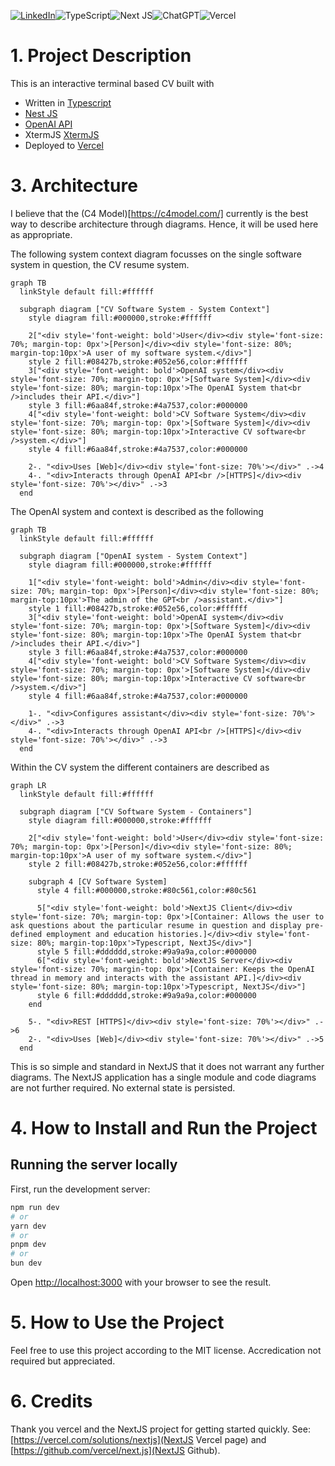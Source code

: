<a href='https://www.linkedin.com/in/alexander-knips-45794240/' target="_blank"><img alt='LinkedIn' src='https://img.shields.io/badge/Alexander_Knips-100000?style=for-the-badge&logo=LinkedIn&logoColor=white&labelColor=0077B5&color=0077B5'/></a>![TypeScript](https://img.shields.io/badge/typescript-%23007ACC.svg?style=for-the-badge&logo=typescript&logoColor=white)![Next JS](https://img.shields.io/badge/Next-black?style=for-the-badge&logo=next.js&logoColor=white)![ChatGPT](https://img.shields.io/badge/chatGPT-74aa9c?style=for-the-badge&logo=openai&logoColor=white)<a href='https://xtermjs.org/' target="_blank"><img alt='' src='https://img.shields.io/badge/Xtermjs-100000?style=for-the-badge&logo=&logoColor=white&labelColor=649CBA&color=578EAA'/></a>![Vercel](https://img.shields.io/badge/vercel-%23000000.svg?style=for-the-badge&logo=vercel&logoColor=white)

# 1. Project Description
This is an interactive terminal based CV built with
- Written in [Typescript](https://www.typescriptlang.org/)
- [Nest JS](https://nextjs.org/)
- [OpenAI API](https://openai.com/product)
- XtermJS [XtermJS](https://xtermjs.org/)
- Deployed to [Vercel](https://vercel.com)

# 3. Architecture
I believe that the (C4 Model)[https://c4model.com/] currently is the best way to describe architecture through diagrams. Hence, it will be used here as appropriate. 

The following system context diagram focusses on the single software system in question, the CV resume system. 

```mermaid
graph TB
  linkStyle default fill:#ffffff

  subgraph diagram ["CV Software System - System Context"]
    style diagram fill:#000000,stroke:#ffffff

    2["<div style='font-weight: bold'>User</div><div style='font-size: 70%; margin-top: 0px'>[Person]</div><div style='font-size: 80%; margin-top:10px'>A user of my software system.</div>"]
    style 2 fill:#08427b,stroke:#052e56,color:#ffffff
    3["<div style='font-weight: bold'>OpenAI system</div><div style='font-size: 70%; margin-top: 0px'>[Software System]</div><div style='font-size: 80%; margin-top:10px'>The OpenAI System that<br />includes their API.</div>"]
    style 3 fill:#6aa84f,stroke:#4a7537,color:#000000
    4["<div style='font-weight: bold'>CV Software System</div><div style='font-size: 70%; margin-top: 0px'>[Software System]</div><div style='font-size: 80%; margin-top:10px'>Interactive CV software<br />system.</div>"]
    style 4 fill:#6aa84f,stroke:#4a7537,color:#000000

    2-. "<div>Uses [Web]</div><div style='font-size: 70%'></div>" .->4
    4-. "<div>Interacts through OpenAI API<br />[HTTPS]</div><div style='font-size: 70%'></div>" .->3
  end
```

The OpenAI system and context is described as the following

```mermaid
graph TB
  linkStyle default fill:#ffffff

  subgraph diagram ["OpenAI system - System Context"]
    style diagram fill:#000000,stroke:#ffffff

    1["<div style='font-weight: bold'>Admin</div><div style='font-size: 70%; margin-top: 0px'>[Person]</div><div style='font-size: 80%; margin-top:10px'>The admin of the GPT<br />assistant.</div>"]
    style 1 fill:#08427b,stroke:#052e56,color:#ffffff
    3["<div style='font-weight: bold'>OpenAI system</div><div style='font-size: 70%; margin-top: 0px'>[Software System]</div><div style='font-size: 80%; margin-top:10px'>The OpenAI System that<br />includes their API.</div>"]
    style 3 fill:#6aa84f,stroke:#4a7537,color:#000000
    4["<div style='font-weight: bold'>CV Software System</div><div style='font-size: 70%; margin-top: 0px'>[Software System]</div><div style='font-size: 80%; margin-top:10px'>Interactive CV software<br />system.</div>"]
    style 4 fill:#6aa84f,stroke:#4a7537,color:#000000

    1-. "<div>Configures assistant</div><div style='font-size: 70%'></div>" .->3
    4-. "<div>Interacts through OpenAI API<br />[HTTPS]</div><div style='font-size: 70%'></div>" .->3
  end
```

Within the CV system the different containers are described as

```mermaid
graph LR
  linkStyle default fill:#ffffff

  subgraph diagram ["CV Software System - Containers"]
    style diagram fill:#000000,stroke:#ffffff

    2["<div style='font-weight: bold'>User</div><div style='font-size: 70%; margin-top: 0px'>[Person]</div><div style='font-size: 80%; margin-top:10px'>A user of my software system.</div>"]
    style 2 fill:#08427b,stroke:#052e56,color:#ffffff

    subgraph 4 [CV Software System]
      style 4 fill:#000000,stroke:#80c561,color:#80c561

      5["<div style='font-weight: bold'>NextJS Client</div><div style='font-size: 70%; margin-top: 0px'>[Container: Allows the user to ask questions about the particular resume in question and display pre-defined employment and education histories.]</div><div style='font-size: 80%; margin-top:10px'>Typescript, NextJS</div>"]
      style 5 fill:#dddddd,stroke:#9a9a9a,color:#000000
      6["<div style='font-weight: bold'>NextJS Server</div><div style='font-size: 70%; margin-top: 0px'>[Container: Keeps the OpenAI thread in memory and interacts with the assistant API.]</div><div style='font-size: 80%; margin-top:10px'>Typescript, NextJS</div>"]
      style 6 fill:#dddddd,stroke:#9a9a9a,color:#000000
    end

    5-. "<div>REST [HTTPS]</div><div style='font-size: 70%'></div>" .->6
    2-. "<div>Uses [Web]</div><div style='font-size: 70%'></div>" .->5
  end
```
This is so simple and standard in NextJS that it does not warrant any further diagrams. The NextJS application has a single module and code diagrams are not further required. No external state is persisted.


# 4. How to Install and Run the Project

## Running the server locally

First, run the development server:

```bash
npm run dev
# or
yarn dev
# or
pnpm dev
# or
bun dev
```

Open [http://localhost:3000](http://localhost:3000) with your browser to see the result.

# 5. How to Use the Project

Feel free to use this project according to the MIT license. Accredication not required but appreciated.

# 6. Credits

Thank you vercel and the NextJS project for getting started quickly. See: [https://vercel.com/solutions/nextjs](NextJS Vercel page) and [https://github.com/vercel/next.js](NextJS Github).
